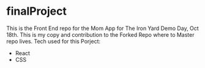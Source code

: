 # finalProject

This is the Front End repo for the Mom App for The Iron Yard Demo Day, Oct 18th. 
This is my copy and contribution to the Forked Repo where to Master repo lives. 
Tech used for this Porject: 
  - React 
  - CSS
